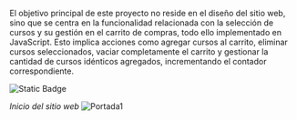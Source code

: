 El objetivo principal de este proyecto no reside en el diseño del sitio web, sino que se centra en la funcionalidad relacionada con la selección de cursos y su gestión en el carrito de compras, todo ello implementado en JavaScript. Esto implica acciones como agregar cursos al carrito, eliminar cursos seleccionados, vaciar completamente el carrito y gestionar la cantidad de cursos idénticos agregados, incrementando el contador correspondiente.

![Static Badge](https://img.shields.io/badge/JAVASCRIPT-yellow)

*Inicio del sitio web*
![Portada1](https://github.com/Codermex-freelance/U-Carrito/assets/143505447/daa35742-ee94-4bf0-9ed6-2148fa2d8618)

